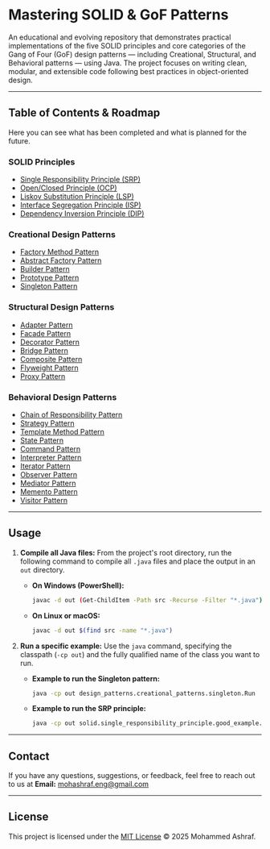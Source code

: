 #  Mastering SOLID & GoF Patterns

An educational and evolving repository that demonstrates practical implementations of the five SOLID principles and core categories of the Gang of Four (GoF) design patterns — including Creational, Structural, and Behavioral patterns — using Java. The project focuses on writing clean, modular, and extensible code following best practices in object-oriented design.

---

##  Table of Contents & Roadmap

Here you can see what has been completed and what is planned for the future.

###  SOLID Principles
* [Single Responsibility Principle (SRP)](./src/solid/single_responsibility_principle)
* [Open/Closed Principle (OCP)](./src/solid/open_closed_principle)
* [Liskov Substitution Principle (LSP)](./src/solid/liskov_substitution_principle)
* [Interface Segregation Principle (ISP)](./src/solid/interface_segregation)
* [Dependency Inversion Principle (DIP)](./src/solid/dependency_inversion)

###  Creational Design Patterns
* [Factory Method Pattern](./src/design_patterns/creational_patterns/factory_method)
* [Abstract Factory Pattern](./src/design_patterns/creational_patterns/abstract_factory)
* [Builder Pattern](./src/design_patterns/creational_patterns/builder)
* [Prototype Pattern](./src/design_patterns/creational_patterns/prototype)
* [Singleton Pattern](./src/design_patterns/creational_patterns/singleton)

###  Structural Design Patterns
* [Adapter Pattern](./src/design_patterns/structural_patterns/adapter)
* [Facade Pattern](./src/design_patterns/structural_patterns/facade)
* [Decorator Pattern](./src/design_patterns/structural_patterns/decorator)
* [Bridge Pattern](./src/design_patterns/structural_patterns/bridge)
* [Composite Pattern](./src/design_patterns/structural_patterns/composite)
* [Flyweight Pattern](./src/design_patterns/structural_patterns/flyweight)
* [Proxy Pattern](./src/design_patterns/structural_patterns/proxy)

### Behavioral Design Patterns
* [Chain of Responsibility Pattern](./src/design_patterns/behavioral_patterns/chain_of_responsibility)
* [Strategy Pattern](./src/design_patterns/behavioral_patterns/strategy)
* [Template Method Pattern](./src/design_patterns/behavioral_patterns/template_method)
* [State Pattern](./src/design_patterns/behavioral_patterns/state)
* [Command Pattern](./src/design_patterns/behavioral_patterns/command)
* [Interpreter Pattern](./src/design_patterns/behavioral_patterns/interpreter)
* [Iterator Pattern](./src/design_patterns/behavioral_patterns/iterator)
* [Observer Pattern](./src/design_patterns/behavioral_patterns/observer)
* [Mediator Pattern](./src/design_patterns/behavioral_patterns/mediator)
* [Memento Pattern](./src/design_patterns/behavioral_patterns/memento)
* [Visitor Pattern](./src/design_patterns/behavioral_patterns/visitor)

---

## Usage

1.  **Compile all Java files:**
    From the project's root directory, run the following command to compile all `.java` files and place the output in an `out` directory.

    * **On Windows (PowerShell):**
        ```bash
        javac -d out (Get-ChildItem -Path src -Recurse -Filter "*.java").FullName
        ```
    * **On Linux or macOS:**
        ```bash
        javac -d out $(find src -name "*.java")
        ```

2.  **Run a specific example:**
    Use the `java` command, specifying the classpath (`-cp out`) and the fully qualified name of the class you want to run.

    * **Example to run the Singleton pattern:**
        ```bash
        java -cp out design_patterns.creational_patterns.singleton.Run
        ```
    * **Example to run the SRP principle:**
        ```bash
        java -cp out solid.single_responsibility_principle.good_example.Run
        ```

---
## Contact
If you have any questions, suggestions, or feedback, feel free to reach out to us at **Email:** [mohashraf.eng@gmail.com](mailto:mohashraf.eng@gmail.com)

---
## License
This project is licensed under the [MIT License](./LICENSE) © 2025 Mohammed Ashraf.
